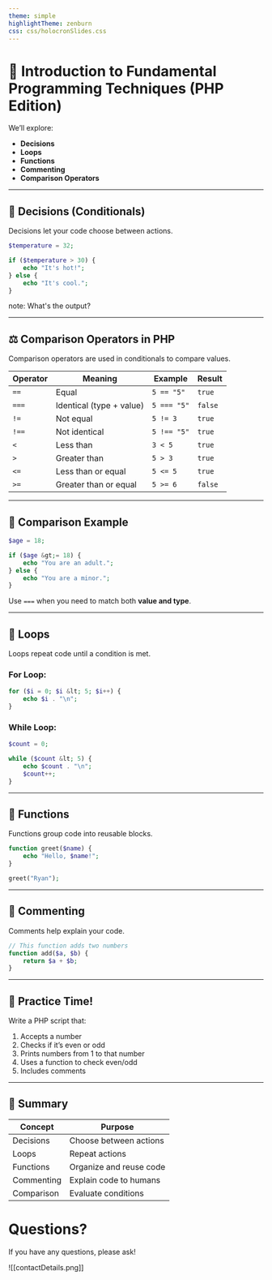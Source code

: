 ```yaml
---
theme: simple
highlightTheme: zenburn
css: css/holocronSlides.css
---
```

# 🧠 Introduction to Fundamental Programming Techniques (PHP Edition)

We’ll explore:

- **Decisions**
- **Loops**
- **Functions**
- **Commenting**
- **Comparison Operators**


---
## 🔀 Decisions (Conditionals)

Decisions let your code choose between actions.

```Php
$temperature = 32;

if ($temperature > 30) {
    echo "It's hot!";
} else {
    echo "It's cool.";
}
```

note:
What's the output?

---

## ⚖️ Comparison Operators in PHP

Comparison operators are used in conditionals to compare values.

|Operator|Meaning|Example|Result|
|---|---|---|---|
|`==`|Equal|`5 == "5"`|`true`|
|`===`|Identical (type + value)|`5 === "5"`|`false`|
|`!=`|Not equal|`5 != 3`|`true`|
|`!==`|Not identical|`5 !== "5"`|`true`|
|`<`|Less than|`3 < 5`|`true`|
|`>`|Greater than|`5 > 3`|`true`|
|`<=`|Less than or equal|`5 <= 5`|`true`|
|`>=`|Greater than or equal|`5 >= 6`|`false`|

---

## 🧪 Comparison Example

```Php
$age = 18;

if ($age &gt;= 18) {
    echo "You are an adult.";
} else {
    echo "You are a minor.";
}
```

Use `===` when you need to match both **value and type**.

---

## 🔁 Loops

Loops repeat code until a condition is met.

### For Loop:

```Php
for ($i = 0; $i &lt; 5; $i++) {
    echo $i . "\n";
}
```

### While Loop:

```Php
$count = 0;

while ($count &lt; 5) {
    echo $count . "\n";
    $count++;
}
```

---

## 🧩 Functions

Functions group code into reusable blocks.

```Php
function greet($name) {
    echo "Hello, $name!";
}

greet("Ryan");
```

---

## 💬 Commenting

Comments help explain your code.

```Php
// This function adds two numbers
function add($a, $b) {
    return $a + $b;
}
```

---

## 🧪 Practice Time!

Write a PHP script that:

1. Accepts a number
2. Checks if it’s even or odd
3. Prints numbers from 1 to that number
4. Uses a function to check even/odd
5. Includes comments

---

## 🎯 Summary

|Concept|Purpose|
|---|---|
|Decisions|Choose between actions|
|Loops|Repeat actions|
|Functions|Organize and reuse code|
|Commenting|Explain code to humans|
|Comparison|Evaluate conditions|

# Questions?

If you have any questions, please ask!

![[contactDetails.png]]